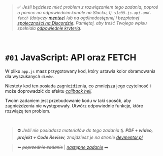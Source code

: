 > :white_check_mark: *Jeśli będziesz mieć problem z rozwiązaniem tego zadania, poproś o pomoc na odpowiednim kanale na Slacku, tj. `s1e09-js-api-and-fetch` (dotyczy [mentee](https://devmentor.pl/mentoring-javascript/)) lub na ogólnodostępnej i bezpłatnej [społeczności na Discordzie](https://devmentor.pl/discord). Pamiętaj, aby treść Twojego wpisu spełniała [odpowiednie kryteria](https://devmentor.pl/jak-prosic-o-pomoc/).*

&nbsp;

# `#01` JavaScript: API oraz FETCH

W pliku `app.js` masz przygotowany kod, który ustawia kolor obramowania dla wyszukanych `divów`.

Niestety kod ten posiada zagnieżdżenia, co zmniejsza jego czytelność i może doprowadzić do efektu *[callback hell](http://callbackhell.com/)*.

Twoim zadaniem jest przebudowanie kodu w taki sposób, aby zagnieżdzenia nie występowały. Utwórz odpowiednie funkcje, które rozwiążą ten problem.


&nbsp;
> :no_entry: *Jeśli nie posiadasz materiałów do tego zadania tj. **PDF + wideo, projekt + Code Review**, znajdziesz je na stronie [devmentor.pl](https://devmentor.pl/workshop-js-api-and-fetch/)*

> :arrow_left: ~~*poprzednie zadanie*~~ | [*następne zadanie*](./../02) :arrow_right:
